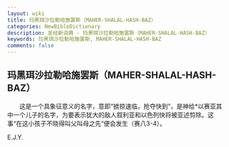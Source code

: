 ```yaml
---
layout: wiki
title: 玛黑珥沙拉勒哈施罢斯（MAHER-SHALAL-HASH-BAZ）
categories: NewBibleDictionary
description: 圣经新词典 - 玛黑珥沙拉勒哈施罢斯（MAHER-SHALAL-HASH-BAZ）
keywords: 玛黑珥沙拉勒哈施罢斯, MAHER-SHALAL-HASH-BAZ
comments: false
---
```


## 玛黑珥沙拉勒哈施罢斯（MAHER-SHALAL-HASH-BAZ）

　　这是一个具象征意义的名字，意即“掳掠速临，抢夺快到”，是神给*以赛亚其中一个儿子的名字，为要表示犹大的敌人叙利亚和以色列快将被亚述剪除。这事“在这小孩子不晓得叫父叫母之先”便会发生（赛八3-4）。

E.J.Y.








